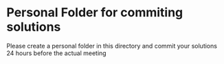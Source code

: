# Personal Folder for commiting solutions

Please create a personal folder in this directory and commit your solutions 24 hours before the actual meeting
